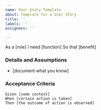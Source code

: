 ```yaml
---
name: User Story Template
about: Template for a User Story
title: ''
labels: ''
assignees: ''

---
```


As a [role]
I need [function]
So that [benefit]

 ### Details and Assumptions
 * [document what you know]
   
 ### Acceptance Criteria  
   
 ```gherkin
 Given [some context]
 When [certain action is taken]
 Then [the outcome of action is observed]
 ```
